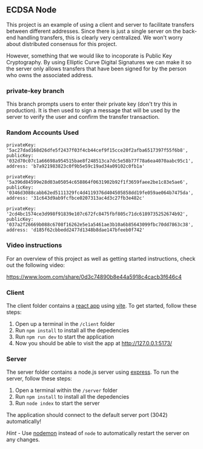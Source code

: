 ## ECDSA Node

This project is an example of using a client and server to facilitate transfers between different addresses. Since there is just a single server on the back-end handling transfers, this is clearly very centralized. We won't worry about distributed consensus for this project.

However, something that we would like to incoporate is Public Key Cryptography. By using Elliptic Curve Digital Signatures we can make it so the server only allows transfers that have been signed for by the person who owns the associated address.

### private-key branch
This branch prompts users to enter their private key (don't try this in production). It is then used to sign a message that will be used by the server to verify the user and confirm the transfer transaction.

### Random Accounts Used
```
privateKey: '5ac27dad168d26dfe5f2437f03f4cb44cef9f15cce20f2afba6517397f55f6b8',
publicKey: '032d70c07c1a66698a954515bae8f248513ca7dc5e58b77f78a6ea4070aabc95c1',
address: 'b7a921983823c0f9b5e59c19ad34a09102c0fb1a'

privateKey: '5a396d84599e28d03a05054c658864f0631902b92f1f3659faee2be1c83e5ae6',
publicKey: '0346d3088cabb62ed5111329fc4d4119376d404505858dd19fe059ae064b7475da',
address: '31c643d9ab9fcfbce0207313ac4d3c27fb3e482c'

privateKey: '2cd4bc1574ce3d998f91839e107c672fc8475fbf805c71dc6189735252674b92',
publicKey: '037a2f26669b088c6708f16262e5e1a5461ae3b10a6b85643099fbc70dd7863c38',
address: 'd185f62cbbedd2477d1348b8dae147bfeeb0f742'
```

### Video instructions
For an overview of this project as well as getting started instructions, check out the following video:

https://www.loom.com/share/0d3c74890b8e44a5918c4cacb3f646c4


### Client

The client folder contains a [react app](https://reactjs.org/) using [vite](https://vitejs.dev/). To get started, follow these steps:

1. Open up a terminal in the `/client` folder
2. Run `npm install` to install all the depedencies
3. Run `npm run dev` to start the application 
4. Now you should be able to visit the app at http://127.0.0.1:5173/

### Server

The server folder contains a node.js server using [express](https://expressjs.com/). To run the server, follow these steps:

1. Open a terminal within the `/server` folder 
2. Run `npm install` to install all the depedencies 
3. Run `node index` to start the server 

The application should connect to the default server port (3042) automatically! 

_Hint_ - Use [nodemon](https://www.npmjs.com/package/nodemon) instead of `node` to automatically restart the server on any changes.
